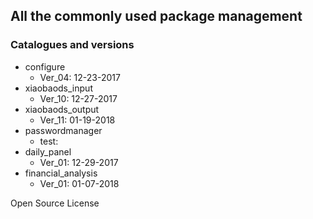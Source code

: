 ## All the commonly used package management

### Catalogues and versions
- configure
    - Ver_04: 12-23-2017
- xiaobaods_input
    - Ver_10: 12-27-2017
- xiaobaods_output
    - Ver_11: 01-19-2018
- passwordmanager
    - test:
- daily_panel
    - Ver_01: 12-29-2017
- financial_analysis
    - Ver_01: 01-07-2018

Open Source License
